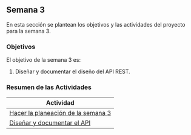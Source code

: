 ## Semana 3

En esta sección se plantean los objetivos y las actividades del proyecto para la semana 3.

### Objetivos

El objetivo de la semana 3 es:

1. Diseñar y documentar el diseño del API REST.


### Resumen de las Actividades

| Actividad                                                                       |
| ------------------------------------------------------------------------------- |
| [Hacer la planeación de la semana 3](s3_syp.md) |
| [Diseñar y documentar el API](s3_design.md)                |
